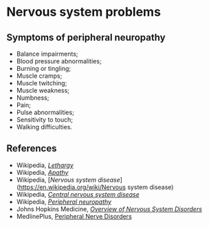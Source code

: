# Nervous system problems

## Symptoms of peripheral neuropathy
- Balance impairments;
- Blood pressure abnormalities;
- Burning or tingling;
- Muscle cramps;
- Muscle twitching;
- Muscle weakness;
- Numbness;
- Pain;
- Pulse abnormalities;
- Sensitivity to touch;
- Walking difficulties.

## References
- Wikipedia, [_Lethargy_](https://en.wikipedia.org/wiki/Lethargy)
- Wikipedia, [_Apathy_](https://en.wikipedia.org/wiki/Apathy)
- Wikipedia, [_Nervous system disease_](https://en.wikipedia.org/wiki/Nervous system disease)
- Wikipedia, [_Central nervous system disease_](https://en.wikipedia.org/wiki/Central_nervous_system_disease)
- Wikipedia, [_Peripheral neuropathy_](https://en.wikipedia.org/wiki/Peripheral_neuropathy)
- Johns Hopkins Medicine, [_Overview of Nervous System Disorders_](http://www.hopkinsmedicine.org/healthlibrary/conditions/nervous_system_disorders/overview_of_nervous_system_disorders_85,P00799/)
- MedlinePlus, [Peripheral Nerve Disorders](https://medlineplus.gov/peripheralnervedisorders.html)
